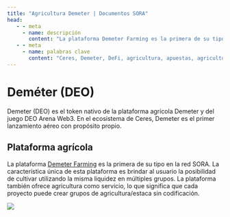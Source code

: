 ```yaml
---
title: "Agricultura Demeter | Documentos SORA"
head:
   - - meta
     - name: descripción
       content: "La plataforma Demeter Farming es la primera de su tipo en la red SORA".
   - - meta
     - name: palabras clave
       content: "Ceres, Demeter, DeFi, agricultura, apuestas, agricultura como servicio, Polkaswap, red SORA"
---
```


# Deméter (DEO)

Demeter (DEO) es el token nativo de la plataforma agrícola Demeter y del juego DEO Arena Web3. En el ecosistema de Ceres, Demeter es el primer lanzamiento aéreo con propósito propio.

## Plataforma agrícola

La plataforma [Demeter Farming](https://farming.deotoken.io/) es la primera de su tipo en la red SORA.
La característica única de esta plataforma es brindar al usuario la posibilidad de cultivar utilizando la misma liquidez en múltiples grupos.
La plataforma también ofrece agricultura como servicio, lo que significa que cada proyecto puede crear grupos de agricultura/estaca sin codificación.

![](../.gitbook/assets/demeter-farming.png)
